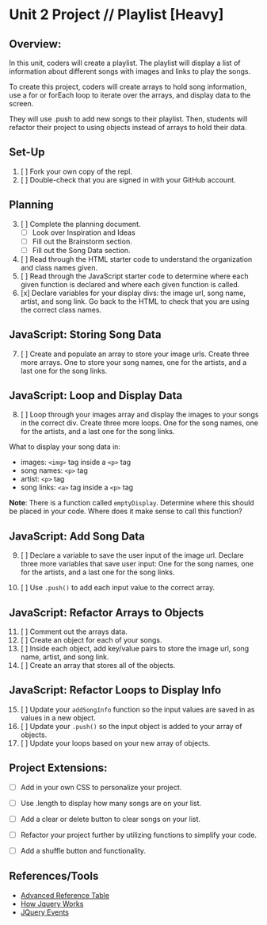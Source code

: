 # Unit 2 Project // Playlist [Heavy]

## Overview:

In this unit, coders will create a playlist. The playlist will display a list of information about different songs with images and links to play the songs. 

To create this project, coders will create arrays to hold song information, use a for or forEach loop to iterate over the arrays, and display data to the screen. 

They will use .push to add new songs to their playlist. Then, students will refactor their project to using objects instead of arrays to hold their data.


## Set-Up
1. [ ] Fork your own copy of the repl.
2. [ ] Double-check that you are signed in with your GitHub account.


## Planning
3. [ ] Complete the planning document.
   - [ ] Look over Inspiration and Ideas
   - [ ] Fill out the Brainstorm section.
   - [ ] Fill out the Song Data section.
4. [ ] Read through the HTML starter code to understand the organization and class names given.
5. [ ] Read through the JavaScript starter code to determine where each given function is declared and where each given function is called.
6. [x] Declare variables for your display divs: the image url, song name, artist, and song link. Go back to the HTML to check that you are using the correct class names.


## JavaScript: Storing Song Data

7. [ ] Create and populate an array to store your image urls. Create three more arrays. One to store your song names, one for the artists, and a last one for the song links.


## JavaScript: Loop and Display Data

8. [ ] Loop through your images array and display the images to your songs in the correct div. Create three more loops. One for the song names, one for the artists, and a last one for the song links.

What to display your song data in:

   - images: `<img>` tag inside a `<p>` tag
   - song names: `<p>` tag
   - artist: `<p>` tag
   - song links: `<a>` tag inside a `<p>` tag

**Note**: There is a function called `emptyDisplay`. Determine where this should be placed in your code. Where does it make sense to call this function?


## JavaScript: Add Song Data

9. [ ] Declare a variable to save the user input of the image url. Declare three more variables that save user input: One for the song names, one for the artists, and a last one for the song links.
   
10. [ ] Use `.push()` to add each input value to the correct array.



## JavaScript: Refactor Arrays to Objects

11. [ ] Comment out the arrays data.
12. [ ] Create an object for each of your songs.
13. [ ] Inside each object, add key/value pairs to store the image url, song name, artist, and song link.
14. [ ] Create an array that stores all of the objects.

## JavaScript: Refactor Loops to Display Info

15. [ ] Update your `addSongInfo` function so the input values are saved in as values in a new object.
16. [ ] Update your `.push()` so the input object is added to your array of objects.
17. [ ] Update your loops based on your new array of objects.


## Project Extensions:

- [ ] Add in your own CSS to personalize your project.
- [ ] Use .length to display how many songs are on your list.
- [ ] Add a clear or delete button to clear songs on your list.
- [ ] Refactor your project further by utilizing functions to simplify your code.
- [ ] Add a shuffle button and functionality.


## References/Tools

- [Advanced Reference Table](https://docs.google.com/document/d/1SElvLDvtVOoYZJyR5XbCQJWbSTxyChDiQkz7n3c63Go/preview)
- [How Jquery Works](http://learn.jquery.com/about-jquery/how-jquery-works/)
- [JQuery Events](http://api.jquery.com/category/events/)